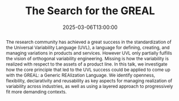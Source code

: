 ---
date: 2025-03-06T13:00:00
title: "The Search for the GREAL"
abstract: >
    The research community has achieved a great success in the standardization of the Universal Variability Language (UVL), a language for defining, creating, and managing variations in products and services.
    However UVL only partially fulfills the vision of orthogonal variability engineering. Missing is how the variability is realized with respect to the assets of a product line.
    In this talk, we investigate how the core principle that led to the UVL success could be applied to come up with the GREAL: a Generic REAlization Language.
    We identify openness, flexibility, declarativity and reusability as key aspects for managing realization of variability across industries, as well as using a layered approach to progressively fit more demanding contexts. 
 

event: DiverSE Coffee
location: Rennes, France
speaker: Jean-Marc Jézéquel

---